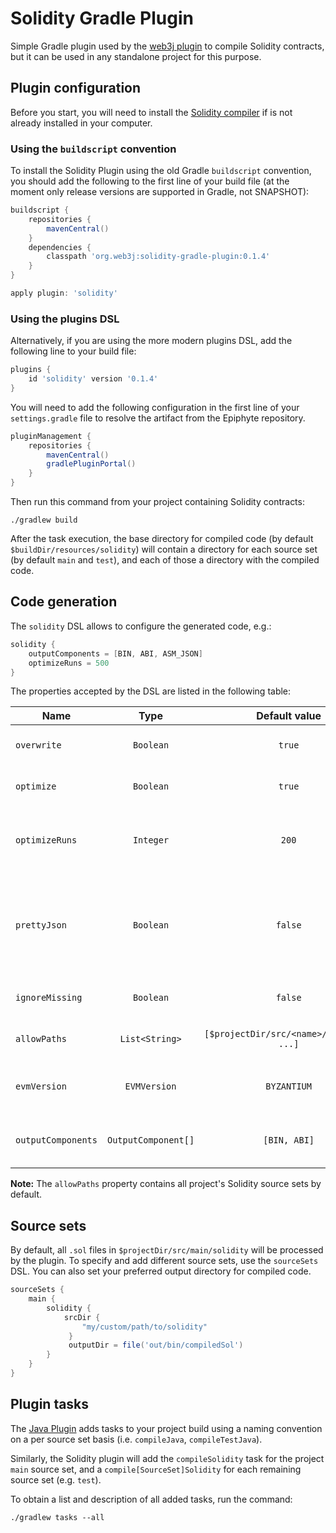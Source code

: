 Solidity Gradle Plugin
======================

Simple Gradle plugin used by the [web3j plugin](https://github.com/web3j/web3j-gradle-plugin) 
to compile Solidity contracts, but it can be used in any standalone project for this purpose.

## Plugin configuration

Before you start, you will need to install the 
[Solidity compiler](https://solidity.readthedocs.io/en/latest/installing-solidity.html)
if is not already installed in your computer.

### Using the `buildscript` convention

To install the Solidity Plugin using the old Gradle `buildscript` convention, you should add 
the following to the first line of your build file (at the moment only release versions 
are supported in Gradle, not SNAPSHOT):

```groovy
buildscript {
    repositories {
        mavenCentral()
    }
    dependencies {
        classpath 'org.web3j:solidity-gradle-plugin:0.1.4'
    }
}

apply plugin: 'solidity'
```

### Using the plugins DSL

Alternatively, if you are using the more modern plugins DSL, add the following line to your 
build file:

```groovy
plugins {
    id 'solidity' version '0.1.4'
}
```

You will need to add the following configuration in the first line of your `settings.gradle` 
file to resolve the artifact from the Epiphyte repository.

```groovy
pluginManagement {
    repositories {
        mavenCentral()
        gradlePluginPortal()
    }
}
```

Then run this command from your project containing Solidity contracts:

```
./gradlew build
```

After the task execution, the base directory for compiled code (by default 
`$buildDir/resources/solidity`) will contain a directory for each source set 
(by default `main` and `test`), and each of those a directory with the compiled code.


## Code generation

The `solidity` DSL allows to configure the generated code, e.g.:

```groovy
solidity {
    outputComponents = [BIN, ABI, ASM_JSON]
    optimizeRuns = 500
}
```

The properties accepted by the DSL are listed in the following table:

|  Name              | Type                | Default value                            | Description                 |
|--------------------|:-------------------:|:----------------------------------------:|-----------------------------|
| `overwrite`        | `Boolean`           | `true`                                   | Overwrite existing files.   |
| `optimize`         | `Boolean`           | `true`                                   | Enable byte code optimizer. |
| `optimizeRuns`     | `Integer`           | `200`                                    | Set for how many contract runs to optimize. |
| `prettyJson`       | `Boolean`           | `false`                                  | Output JSON in pretty format. Enables the combined JSON output. |
| `ignoreMissing`    | `Boolean`           | `false`                                  | Ignore missing files. |
| `allowPaths`       | `List<String>`      | `[$projectDir/src/<name>/solidity, ...]` | Allow a given path for imports. |
| `evmVersion`       | `EVMVersion`        | `BYZANTIUM`                              | Select desired EVM version. |
| `outputComponents` | `OutputComponent[]` | `[BIN, ABI]`                             | List of output components to produce. |

**Note:** The `allowPaths` property contains all project's Solidity source sets by default.

## Source sets

By default, all `.sol` files in `$projectDir/src/main/solidity` will be processed by the plugin.
To specify and add different source sets, use the `sourceSets` DSL. You can also set your preferred
output directory for compiled code.

```groovy
sourceSets {
    main {
        solidity {
            srcDir {
                "my/custom/path/to/solidity"
             }
             outputDir = file('out/bin/compiledSol') 
        }
    }
}
```

## Plugin tasks

The [Java Plugin](https://docs.gradle.org/current/userguide/java_plugin.html)
adds tasks to your project build using a naming convention on a per source set basis
(i.e. `compileJava`, `compileTestJava`).

Similarly, the Solidity plugin will add the `compileSolidity` task for the project `main`
source set, and a `compile[SourceSet]Solidity` for each remaining source set (e.g. `test`). 

To obtain a list and description of all added tasks, run the command:

```
./gradlew tasks --all
```